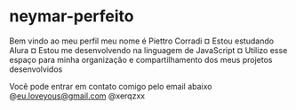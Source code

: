 # neymar-perfeito
Bem vindo ao meu perfil
meu nome é Piettro Corradi
¤ Estou estudando Alura
¤ Estou me desenvolvendo na linguagem de JavaScript
¤ Utilizo esse espaço para minha organização e compartilhamento dos meus projetos desenvolvidos

Você pode entrar em contato comigo pelo email abaixo
@eu.loveyous@gmail.com
@xerqzxx
